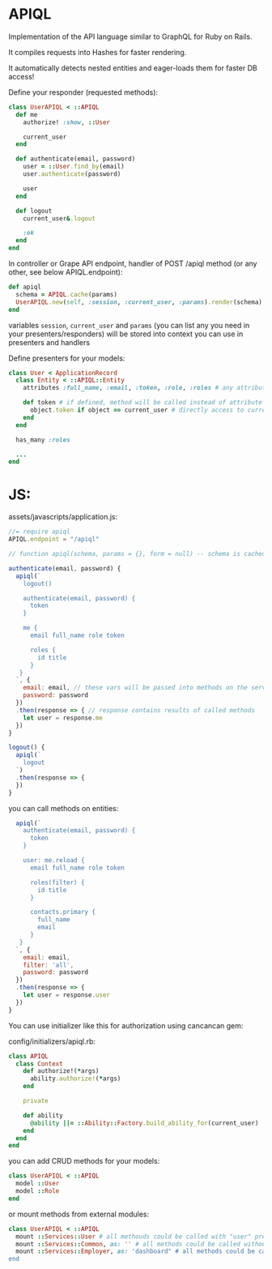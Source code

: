 # APIQL

Implementation of the API language similar to GraphQL for Ruby on Rails.

It compiles requests into Hashes for faster rendering.

It automatically detects nested entities and eager-loads them for faster DB access!

Define your responder (requested methods):

```ruby
class UserAPIQL < ::APIQL
  def me
    authorize! :show, ::User

    current_user
  end

  def authenticate(email, password)
    user = ::User.find_by(email)
    user.authenticate(password)

    user
  end

  def logout
    current_user&.logout

    :ok
  end
end

```
In controller or Grape API endpoint, handler of POST /apiql method (or any other, see below APIQL.endpoint):

```ruby
def apiql
  schema = APIQL.cache(params)
  UserAPIQL.new(self, :session, :current_user, :params).render(schema)
end

```
variables `session`, `current_user` and `params` (you can list any you need in your presenters/responders) will be stored into context you can use in presenters and handlers

Define presenters for your models:

```ruby
class User < ApplicationRecord
  class Entity < ::APIQL::Entity
    attributes :full_name, :email, :token, :role, :roles # any attributes, methods or associations

    def token # if defined, method will be called instead of attribute
      object.token if object == current_user # directly access to current_user from context
    end
  end

  has_many :roles

  ...
end

```
# JS:

assets/javascripts/application.js:

```javascript
//= require apiql
APIQL.endpoint = "/apiql"
```

```javascript
// function apiql(schema, params = {}, form = null) -- schema is cached, so entire request is passed only for first time, later - short hashes only

authenticate(email, password) {
  apiql(`
    logout()

    authenticate(email, password) {
      token
    }

    me {
      email full_name role token

      roles {
        id title
      }
   }
  `, {
    email: email, // these vars will be passed into methods on the server side
    password: password
  })
  .then(response => { // response contains results of called methods
    let user = response.me
  })
}

logout() {
  apiql(`
    logout
  `)
  .then(response => {
  })
}

```

you can call methods on entities:

```javascript
  apiql(`
    authenticate(email, password) {
      token
    }

    user: me.reload {
      email full_name role token

      roles(filter) {
        id title
      }

      contacts.primary {
        full_name
        email
      }
   }
  `, {
    email: email,
    filter: 'all',
    password: password
  })
  .then(response => {
    let user = response.user
  })
}
```

You can use initializer like this for authorization using cancancan gem:

config/initializers/apiql.rb:

```ruby
class APIQL
  class Context
    def authorize!(*args)
      ability.authorize!(*args)
    end

    private

    def ability
      @ability ||= ::Ability::Factory.build_ability_for(current_user)
    end
  end
end
```

you can add CRUD methods for your models:

```ruby
class UserAPIQL < ::APIQL
  model ::User
  model ::Role
end
```

or mount methods from external modules:

```ruby
class UserAPIQL < ::APIQL
  mount ::Services::User # all methouds could be called with "user" prefix like "user.logout()"
  mount ::Services::Common, as: '' # all methods could be called without prefixes
  mount ::Services::Employer, as: 'dashboard" # all methods could be called with specified prefix
end
```
